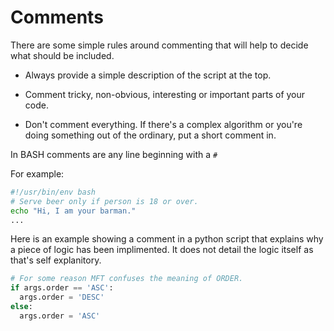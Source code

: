 # Comments

There are some simple rules around commenting that will help to decide what should be included.

* Always provide a simple description of the script at the top.

* Comment tricky, non-obvious, interesting or important parts of your code.

* Don't comment everything. If there's a complex algorithm or you're doing something out of the ordinary, put a short comment in.


In BASH comments are any line beginning with a `#`

For example:

```bash
#!/usr/bin/env bash
# Serve beer only if person is 18 or over.
echo "Hi, I am your barman."
...
```

Here is an example showing a comment in a python script that explains why a piece of logic has been implimented.  It does not detail the logic itself as that's self explanitory.

```py
# For some reason MFT confuses the meaning of ORDER. 
if args.order == 'ASC':
  args.order = 'DESC'
else:
  args.order = 'ASC'
```



